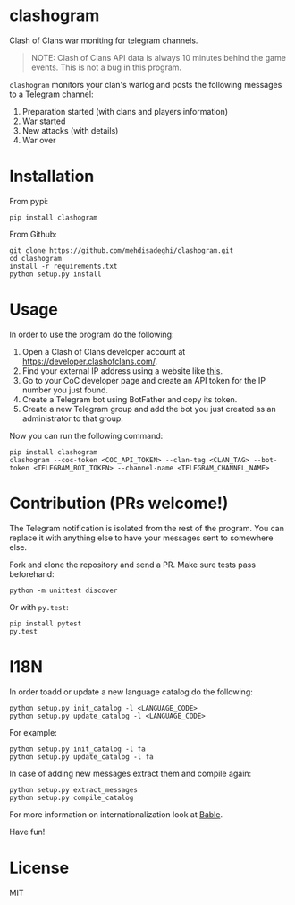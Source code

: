 # clashogram
Clash of Clans war moniting for telegram channels.

> NOTE: Clash of Clans API data is always 10 minutes behind the game events. This is not a bug in this program.

`clashogram` monitors your clan's warlog and posts the following messages to a Telegram channel:
1. Preparation started (with clans and players information)
2. War started
3. New attacks (with details)
4. War over


# Installation
From pypi:
```
pip install clashogram
```
From Github:
```
git clone https://github.com/mehdisadeghi/clashogram.git
cd clashogram
install -r requirements.txt
python setup.py install
```

# Usage
In order to use the program do the following:

1. Open a Clash of Clans developer account at https://developer.clashofclans.com/.
2. Find your external IP address using a website like [this](whatismyipaddress.com).
3. Go to your CoC developer page and create an API token for the IP number you just found.
4. Create a Telegram bot using BotFather and copy its token.
5. Create a new Telegram group and add the bot you just created as an administrator to that group.

Now you can run the following command:
```
pip install clashogram
clashogram --coc-token <COC_API_TOKEN> --clan-tag <CLAN_TAG> --bot-token <TELEGRAM_BOT_TOKEN> --channel-name <TELEGRAM_CHANNEL_NAME>
```

# Contribution (PRs welcome!)
The Telegram notification is isolated from the rest of the program. You can replace it with anything else to have your messages sent to somewhere else.

Fork and clone the repository and send a PR. Make sure tests pass beforehand:
```
python -m unittest discover
```
Or with `py.test`:
```
pip install pytest
py.test
```

# I18N
In order toadd or update a new language catalog do the following:
```
python setup.py init_catalog -l <LANGUAGE_CODE>
python setup.py update_catalog -l <LANGUAGE_CODE>
```
For example:
```
python setup.py init_catalog -l fa
python setup.py update_catalog -l fa
```

In case of adding new messages extract them and compile again:
```
python setup.py extract_messages
python setup.py compile_catalog
```

For more information on internationalization look at [Bable](http://babel.pocoo.org/en/latest/setup.html).

Have fun!

# License
MIT
